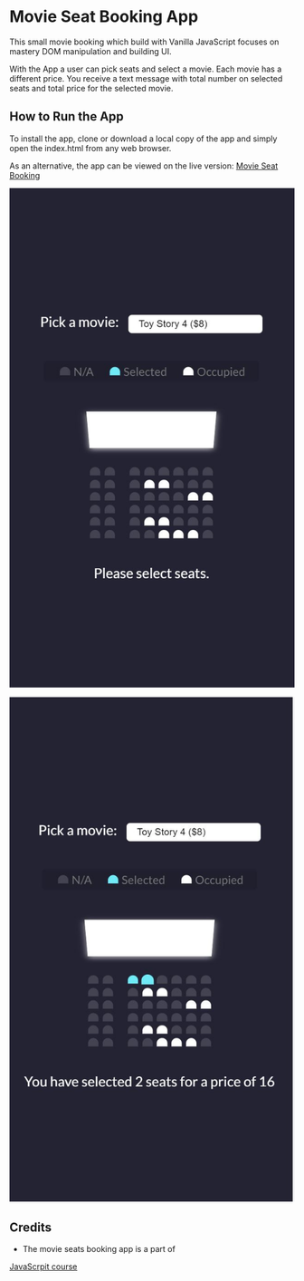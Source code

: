 # Movie Seat Booking App

This small movie booking which build with Vanilla JavaScript focuses on mastery DOM manipulation and building UI.

With the App a user can pick seats and select a movie. Each movie has a different price. You receive a text message with total number on selected seats and total price for the selected movie.

## How to Run the App

To install the app, clone or download a local copy of the app and simply open the index.html from any web browser.

As an alternative, the app can be viewed on the live version: [Movie Seat Booking]()

![Movie Seat Booking](img/movie-noseats-booking.JPG)

![Movie Seat Booking](img/movie-seats-booking.JPG)

## Credits

- The movie seats booking app is a part of

[JavaScrpit course](https://www.udemy.com/course/web-projects-with-vanilla-javascript)
